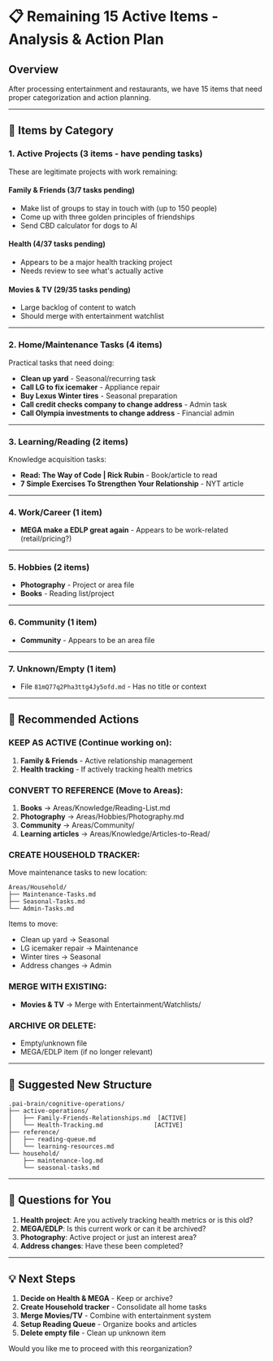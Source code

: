 # 📋 Remaining 15 Active Items - Analysis & Action Plan

## Overview
After processing entertainment and restaurants, we have 15 items that need proper categorization and action planning.

---

## 🎯 Items by Category

### 1. **Active Projects** (3 items - have pending tasks)
These are legitimate projects with work remaining:

#### Family & Friends (3/7 tasks pending)
- Make list of groups to stay in touch with (up to 150 people)
- Come up with three golden principles of friendships
- Send CBD calculator for dogs to Al

#### Health (4/37 tasks pending)
- Appears to be a major health tracking project
- Needs review to see what's actually active

#### Movies & TV (29/35 tasks pending)
- Large backlog of content to watch
- Should merge with entertainment watchlist

---

### 2. **Home/Maintenance Tasks** (4 items)
Practical tasks that need doing:

- **Clean up yard** - Seasonal/recurring task
- **Call LG to fix icemaker** - Appliance repair
- **Buy Lexus Winter tires** - Seasonal preparation
- **Call credit checks company to change address** - Admin task
- **Call Olympia investments to change address** - Financial admin

---

### 3. **Learning/Reading** (2 items)
Knowledge acquisition tasks:

- **Read: The Way of Code | Rick Rubin** - Book/article to read
- **7 Simple Exercises To Strengthen Your Relationship** - NYT article

---

### 4. **Work/Career** (1 item)
- **MEGA make a EDLP great again** - Appears to be work-related (retail/pricing?)

---

### 5. **Hobbies** (2 items)
- **Photography** - Project or area file
- **Books** - Reading list/project

---

### 6. **Community** (1 item)
- **Community** - Appears to be an area file

---

### 7. **Unknown/Empty** (1 item)
- File `81mQ77q2Pha3ttg4Jy5ofd.md` - Has no title or context

---

## 🚀 Recommended Actions

### KEEP AS ACTIVE (Continue working on):
1. **Family & Friends** - Active relationship management
2. **Health tracking** - If actively tracking health metrics

### CONVERT TO REFERENCE (Move to Areas):
1. **Books** → Areas/Knowledge/Reading-List.md
2. **Photography** → Areas/Hobbies/Photography.md
3. **Community** → Areas/Community/
4. **Learning articles** → Areas/Knowledge/Articles-to-Read/

### CREATE HOUSEHOLD TRACKER:
Move maintenance tasks to new location:
```
Areas/Household/
├── Maintenance-Tasks.md
├── Seasonal-Tasks.md
└── Admin-Tasks.md
```

Items to move:
- Clean up yard → Seasonal
- LG icemaker repair → Maintenance
- Winter tires → Seasonal
- Address changes → Admin

### MERGE WITH EXISTING:
- **Movies & TV** → Merge with Entertainment/Watchlists/

### ARCHIVE OR DELETE:
- Empty/unknown file
- MEGA/EDLP item (if no longer relevant)

---

## 📝 Suggested New Structure

```
.pai-brain/cognitive-operations/
├── active-operations/
│   ├── Family-Friends-Relationships.md  [ACTIVE]
│   └── Health-Tracking.md              [ACTIVE]
├── reference/
│   ├── reading-queue.md
│   └── learning-resources.md
└── household/
    ├── maintenance-log.md
    └── seasonal-tasks.md
```

---

## 🤔 Questions for You

1. **Health project**: Are you actively tracking health metrics or is this old?
2. **MEGA/EDLP**: Is this current work or can it be archived?
3. **Photography**: Active project or just an interest area?
4. **Address changes**: Have these been completed?

---

## 💡 Next Steps

1. **Decide on Health & MEGA** - Keep or archive?
2. **Create Household tracker** - Consolidate all home tasks
3. **Merge Movies/TV** - Combine with entertainment system
4. **Setup Reading Queue** - Organize books and articles
5. **Delete empty file** - Clean up unknown item

Would you like me to proceed with this reorganization?